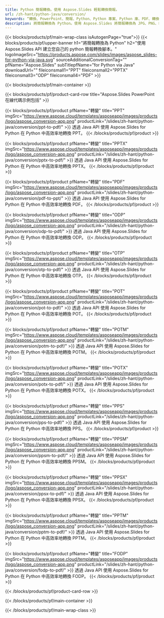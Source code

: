 ```yaml
---
title: Python 簡報轉換。使用 Aspose.Slides 輕鬆轉換簡報。
url: /zh-hant/python-java/conversion/
keywords: “轉換、PowerPoint、簡報、Python、Python 專案、Python 庫、PDF、轉換為 PDF、PPT 到 PDF”
description: 將簡報轉換為 Python。使用 Aspose.Slides 將簡報轉換為 JPG、PNG、HTML 和其他格式。
---
```


{{< blocks/products/pf/main-wrap-class isAutogenPage="true">}}
{{< blocks/products/pf/upper-banner h1="將簡報轉換為 Python" h2="使用 Aspose.Slides API 建立您自己的 python 簡報轉換腳本。" logoImageSrc="https://products.aspose.com/slides/images/aspose_slides-for-python-via-java.svg" sourceAdditionalConversionTag="" pfName="Aspose.Slides" subTitlepfName="for Python via Java" downloadUrl="" fileiconsmall1="PPT" fileiconsmall2="PPTX" fileiconsmall3="ODP" fileiconsmall4="PDF" >}}

{{< blocks/products/pf/main-container >}}

{{< blocks/products/pf/product-card-row title="Aspose.Slides PowerPoint 在線代碼示例包括" >}}

{{< blocks/products/pf/product pfName="轉變" title="PPT" imgSrc="https://www.aspose.cloud/templates/asposeapp/images/products/logo/aspose_conversion-app.png" productLink="/slides/zh-hant/python-java/conversion/ppt-to-pdf/" >}}
透過 Java API 使用 Aspose.Slides for Python 在 Python 中高效率地轉換 PPT。
{{< /blocks/products/pf/product >}}
{{< blocks/products/pf/product pfName="轉變" title="PPTX" imgSrc="https://www.aspose.cloud/templates/asposeapp/images/products/logo/aspose_conversion-app.png" productLink="/slides/zh-hant/python-java/conversion/pptx-to-pdf/" >}}
透過 Java API 使用 Aspose.Slides for Python 在 Python 中高效率地轉換 PPTX。
{{< /blocks/products/pf/product >}}
{{< blocks/products/pf/product pfName="轉變" title="PDF" imgSrc="https://www.aspose.cloud/templates/asposeapp/images/products/logo/aspose_conversion-app.png" productLink="/slides/zh-hant/python-java/conversion/pdf-to-ppt/" >}}
透過 Java API 使用 Aspose.Slides for Python 在 Python 中高效率地轉換 PDF。
{{< /blocks/products/pf/product >}}
{{< blocks/products/pf/product pfName="轉變" title="ODP" imgSrc="https://www.aspose.cloud/templates/asposeapp/images/products/logo/aspose_conversion-app.png" productLink="/slides/zh-hant/python-java/conversion/odp-to-pdf/" >}}
透過 Java API 使用 Aspose.Slides for Python 在 Python 中高效率地轉換 ODP。
{{< /blocks/products/pf/product >}}
{{< blocks/products/pf/product pfName="轉變" title="OTP" imgSrc="https://www.aspose.cloud/templates/asposeapp/images/products/logo/aspose_conversion-app.png" productLink="/slides/zh-hant/python-java/conversion/otp-to-pdf/" >}}
透過 Java API 使用 Aspose.Slides for Python 在 Python 中高效率地轉換 OTP。
{{< /blocks/products/pf/product >}}
{{< blocks/products/pf/product pfName="轉變" title="POT" imgSrc="https://www.aspose.cloud/templates/asposeapp/images/products/logo/aspose_conversion-app.png" productLink="/slides/zh-hant/python-java/conversion/pot-to-pdf/" >}}
透過 Java API 使用 Aspose.Slides for Python 在 Python 中高效率地轉換 POT。
{{< /blocks/products/pf/product >}}
{{< blocks/products/pf/product pfName="轉變" title="POTM" imgSrc="https://www.aspose.cloud/templates/asposeapp/images/products/logo/aspose_conversion-app.png" productLink="/slides/zh-hant/python-java/conversion/potm-to-pdf/" >}}
透過 Java API 使用 Aspose.Slides for Python 在 Python 中高效率地轉換 POTM。
{{< /blocks/products/pf/product >}}
{{< blocks/products/pf/product pfName="轉變" title="POTX" imgSrc="https://www.aspose.cloud/templates/asposeapp/images/products/logo/aspose_conversion-app.png" productLink="/slides/zh-hant/python-java/conversion/potx-to-pdf/" >}}
透過 Java API 使用 Aspose.Slides for Python 在 Python 中高效率地轉換 POTX。
{{< /blocks/products/pf/product >}}
{{< blocks/products/pf/product pfName="轉變" title="PPS" imgSrc="https://www.aspose.cloud/templates/asposeapp/images/products/logo/aspose_conversion-app.png" productLink="/slides/zh-hant/python-java/conversion/pps-to-pdf/" >}}
透過 Java API 使用 Aspose.Slides for Python 在 Python 中高效率地轉換 PPS。
{{< /blocks/products/pf/product >}}
{{< blocks/products/pf/product pfName="轉變" title="PPSM" imgSrc="https://www.aspose.cloud/templates/asposeapp/images/products/logo/aspose_conversion-app.png" productLink="/slides/zh-hant/python-java/conversion/ppsm-to-pdf/" >}}
透過 Java API 使用 Aspose.Slides for Python 在 Python 中高效率地轉換 PPSM。
{{< /blocks/products/pf/product >}}
{{< blocks/products/pf/product pfName="轉變" title="PPSX" imgSrc="https://www.aspose.cloud/templates/asposeapp/images/products/logo/aspose_conversion-app.png" productLink="/slides/zh-hant/python-java/conversion/ppsx-to-pdf/" >}}
透過 Java API 使用 Aspose.Slides for Python 在 Python 中高效率地轉換 PPSX。
{{< /blocks/products/pf/product >}}
{{< blocks/products/pf/product pfName="轉變" title="PPTM" imgSrc="https://www.aspose.cloud/templates/asposeapp/images/products/logo/aspose_conversion-app.png" productLink="/slides/zh-hant/python-java/conversion/pptm-to-pdf/" >}}
透過 Java API 使用 Aspose.Slides for Python 在 Python 中高效率地轉換 PPTM。
{{< /blocks/products/pf/product >}}
{{< blocks/products/pf/product pfName="轉變" title="FODP" imgSrc="https://www.aspose.cloud/templates/asposeapp/images/products/logo/aspose_conversion-app.png" productLink="/slides/zh-hant/python-java/conversion/fodp-to-pdf/" >}}
透過 Java API 使用 Aspose.Slides for Python 在 Python 中高效率地轉換 FODP。
{{< /blocks/products/pf/product >}}


{{< /blocks/products/pf/product-card-row >}}

{{< /blocks/products/pf/main-container >}}
    
{{< /blocks/products/pf/main-wrap-class >}}